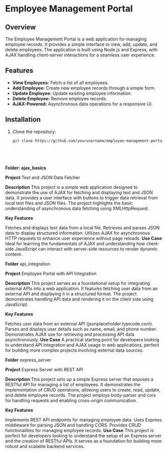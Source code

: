 # Employee Management Portal

## Overview

The Employee Management Portal is a web application for managing employee records. It provides a simple interface to view, add, update, and delete employees. The application is built using Node.js and Express, with AJAX handling client-server interactions for a seamless user experience.

## Features

- **View Employees:** Fetch a list of all employees.
- **Add Employee:** Create new employee records through a simple form.
- **Update Employee:** Update existing employee information.
- **Delete Employee:** Remove employee records.
- **AJAX-Powered:** Asynchronous data operations for a responsive UI.

## Installation

1. Clone the repository:
   ```bash
   git clone https://github.com/yourusername/employee-management-portal.git






**Folder: ajax_basics**

**Project** Text and JSON Data Fetcher

**Description**
This project is a simple web application designed to demonstrate the use of AJAX for fetching and displaying text and JSON data. It provides a user interface with buttons to trigger data retrieval from local text files and JSON files. The project highlights the basic understanding of asynchronous data fetching using XMLHttpRequest.

**Key Features**

Fetches and displays text data from a local file.
Retrieves and parses JSON data to display structured information.
Utilizes AJAX for asynchronous HTTP requests to enhance user experience without page reloads.
**Use Case**
Ideal for learning the fundamentals of AJAX and understanding how client-side JavaScript can interact with server-side resources to render dynamic content.






**Folder** api_integration

**Project** Employee Portal with API Integration

**Description**
This project serves as a foundational setup for integrating external APIs into a web application. It features fetching user data from an external API and displaying it in a structured format. The project demonstrates handling API data and rendering it on the client side using JavaScript.

**Key Features**

Fetches user data from an external API (jsonplaceholder.typicode.com).
Parses and displays user details such as name, email, and phone number.
Demonstrates AJAX use for retrieving and processing API data asynchronously.
**Use Case**
A practical starting point for developers looking to understand API integration and AJAX usage in web applications, perfect for building more complex projects involving external data sources.



**Folder** express_server

**Project** Express Server with REST API

**Description**
This project sets up a simple Express server that exposes a RESTful API for managing a list of employees. It demonstrates the implementation of CRUD operations, allowing users to create, read, update, and delete employee records. The project employs body-parser and cors for handling requests and enabling cross-origin communication.

**Key Features**

Implements REST API endpoints for managing employee data.
Uses Express middleware for parsing JSON and handling CORS.
Provides CRUD functionalities for managing employee records.
**Use Case**
This project is perfect for developers looking to understand the setup of an Express server and the creation of RESTful APIs. It serves as a foundation for building more robust and scalable backend services.